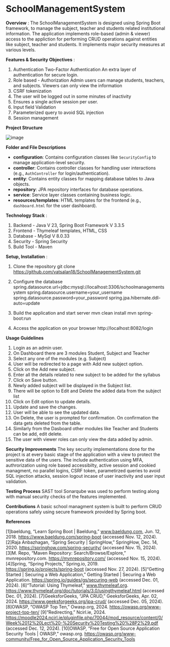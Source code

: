 # SchoolManagementSystem
**Overview** : 
The SchoolManagementSystem is designed using Spring Boot framework, to manage the subject, teacher and students related institutional information. The application implements role-based (admin & viewer) access to the appliction for performing CRUD operations against entities like subject, teacher and students. It implements major security measures at various levels.

**Features & Security Objectives** : 
1. Authentication Two-Factor Authentication
An extra layer of authentication for secure login.
2. Role based - Authorization
Admin users can manage students, teachers, and subjects.
Viewers can only view the information
3. CSRF tokenization
4. The user will be logged out in some minutes of inactivity
5. Ensures a single active session per user.
6. Input field Validation
7. Parameterized query to avoid SQL injection
8. Session management

**Project Structure** 

![image](https://github.com/user-attachments/assets/853542d8-8c6c-47dc-8968-ebb6c10ae0b3)


**Folder and File Descriptions**
- **configuration**: Contains configuration classes like `SecurityConfig` to manage application-level security.
- **controller**: Contains controller classes for handling user interactions (e.g., `AuthController` for login/authentication).
- **entity**: Contains entity classes for mapping database tables to Java objects.
- **repository**: JPA repository interfaces for database operations.
- **service**: Service layer classes containing business logic.
- **resources/templates**: HTML templates for the frontend (e.g., `dashboard.html` for the user dashboard).


**Technology Stack** : 
1. Backend - Java V 23, Spring Boot Framework V 3.3.5 
2. Frontend - Thymeleaf templates, HTML, CSS 
3. Database - MySql V 8.0.33
4. Security - Spring Security
5. Build Tool - Maven 

**Setup, Installation** : 
1. Clone the repository
git clone https://github.com/vatsalan18/SchoolManagementSystem.git

2. Configure the database
spring.datasource.url=jdbc:mysql://localhost:3306/schoolmanagementsystem
spring.datasource.username=your_username
spring.datasource.password=your_password
spring.jpa.hibernate.ddl-auto=update

3. Build the application and start server
mvn clean install
mvn spring-boot:run

4. Access the application on your browser
   http://localhost:8082/login

**Usage Guidelines**
1. Login as an admin user.
2. On Dashboard there are 3 modules Student, Subject and Teacher
3. Select any one of the modules (e.g. Subject)
4. User will be redirected to a page with Add new subject option.
5. Click on the Add new subject.
6. Enter all the details related to new subject to be added for the syllabus
7. Click on Save button.
8. Newly added subject will be displayed in the Subject list.
9. There will be option to Edit and Delete the added data from the subject list
10. Click on Edit option to update details.
11. Update and save the changes.
12. User will be able to see the updated data.
13. On Delete, the user is prompted for confirmation. On confirmation the data gets deleted from the table.
14. Similarly from the Dasboard other modules like Teacher and Students can be add, edit delete.
15. The user with viewer roles can only view the data added by admin.

**Security Improvements**
The key security implementations done for the project is at every basic stage of the application with a view to protect the sensitive data of the users. The include authentication using MFA, authrorization using role based accessibilty, active session and cookied managment, no parallel logins, CSRF token, parametirzed queries to avoid SQL injection attacks, session logout incase of user inactivity and user input validation.

**Testing Process**
SAST tool Sonarqube was used to perform testing along with manual security checks of the features implemented.

**Contributions**
A basic school managment system is built to perform CRUD operations safely using secure framework provided by Spring boot.

**References**

[1]baeldung, “Learn Spring Boot | Baeldung,” www.baeldung.com, Jun. 12, 2018. https://www.baeldung.com/spring-boot (accessed Nov. 12, 2024).
[2]Raja Anbazhagan, “Spring Security | SpringHow,” SpringHow, Dec. 14, 2020. https://springhow.com/spring-security/ (accessed Nov. 15, 2024).
[3]M. Repo, “Maven Repository: Search/Browse/Explore,” mvnrepository.com. https://mvnrepository.com/ (accessed Nov. 15, 2024).
[4]Spring, “Spring Projects,” Spring.io, 2019. https://spring.io/projects/spring-boot (accessed Nov. 27, 2024).
[5]“Getting Started | Securing a Web Application,” Getting Started | Securing a Web Application. https://spring.io/guides/gs/securing-web (accessed Dec. 01, 2024).
[6]“Tutorial: Using Thymeleaf,” www.thymeleaf.org. https://www.thymeleaf.org/doc/tutorials/3.0/usingthymeleaf.html (accessed Dec. 01, 2024).
[7]GeeksforGeeks, “JPA CRUD,” GeeksforGeeks, Apr. 02, 2024. https://www.geeksforgeeks.org/jpa-crud/ (accessed Dec. 05, 2024).
[8]OWASP, “OWASP Top Ten,” Owasp.org, 2024. https://owasp.org/www-project-top-ten/ 
[9]“Redirecting,” Ncirl.ie, 2024.                  https://moodle2024.ncirl.ie/pluginfile.php/70044/mod_resource/content/0/Week%2012%20Lect%20-%20Security%20Testing%20%28P2%29.pdf (accessed Dec. 12, 2024). 
[10]OWASP, “Free for Open Source Application Security Tools | OWASP,” owasp.org. https://owasp.org/www-community/Free_for_Open_Source_Application_Security_Tools
